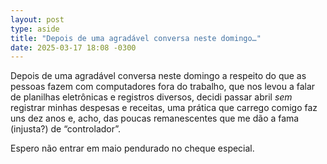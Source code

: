 ```yaml
---
layout: post
type: aside
title: "Depois de uma agradável conversa neste domingo…"
date: 2025-03-17 18:08 -0300
---
```

Depois de uma agradável conversa neste domingo a respeito do que as pessoas fazem com computadores fora do trabalho, que nos levou a falar de planilhas eletrônicas e registros diversos, decidi passar abril *sem* registrar minhas despesas e receitas, uma prática que carrego comigo faz uns dez anos e, acho, das poucas remanescentes que me dão a fama (injusta?) de “controlador”.

Espero não entrar em maio pendurado no cheque especial.